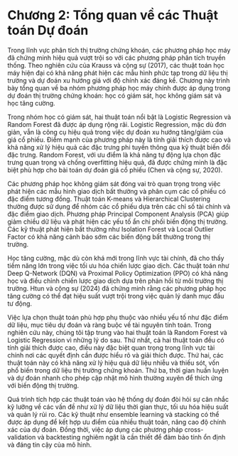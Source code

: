 # Chương 2: Tổng quan về các Thuật toán Dự đoán

Trong lĩnh vực phân tích thị trường chứng khoán, các phương pháp học máy đã chứng minh hiệu quả vượt trội so với các phương pháp phân tích truyền thống. Theo nghiên cứu của Krauss và cộng sự (2017), các thuật toán học máy hiện đại có khả năng phát hiện các mẫu hình phức tạp trong dữ liệu thị trường và dự đoán xu hướng giá với độ chính xác đáng kể. Chương này trình bày tổng quan về ba nhóm phương pháp học máy chính được áp dụng trong dự đoán thị trường chứng khoán: học có giám sát, học không giám sát và học tăng cường.

Trong nhóm học có giám sát, hai thuật toán nổi bật là Logistic Regression và Random Forest đã được áp dụng rộng rãi. Logistic Regression, mặc dù đơn giản, vẫn là công cụ hiệu quả trong việc dự đoán xu hướng tăng/giảm của giá cổ phiếu. Điểm mạnh của phương pháp này là tính giải thích được cao và khả năng xử lý hiệu quả các đặc trưng phi tuyến thông qua kỹ thuật biến đổi đặc trưng. Random Forest, với ưu điểm là khả năng tự động lựa chọn đặc trưng quan trọng và chống overfitting hiệu quả, đã được chứng minh là đặc biệt phù hợp cho bài toán dự đoán giá cổ phiếu (Chen và cộng sự, 2020).

Các phương pháp học không giám sát đóng vai trò quan trọng trong việc phát hiện các mẫu hình giao dịch bất thường và phân cụm các cổ phiếu có đặc điểm tương đồng. Thuật toán K-means và Hierarchical Clustering thường được sử dụng để nhóm các cổ phiếu dựa trên các chỉ số tài chính và đặc điểm giao dịch. Phương pháp Principal Component Analysis (PCA) giúp giảm chiều dữ liệu và phát hiện các yếu tố ẩn chi phối biến động thị trường. Các kỹ thuật phát hiện bất thường như Isolation Forest và Local Outlier Factor có khả năng cảnh báo sớm các biến động bất thường trong thị trường.

Học tăng cường, mặc dù còn khá mới trong lĩnh vực tài chính, đã cho thấy tiềm năng lớn trong việc tối ưu hóa chiến lược giao dịch. Các thuật toán như Deep Q-Network (DQN) và Proximal Policy Optimization (PPO) có khả năng học và điều chỉnh chiến lược giao dịch dựa trên phản hồi từ môi trường thị trường. Htun và cộng sự (2024) đã chứng minh rằng các phương pháp học tăng cường có thể đạt hiệu suất vượt trội trong việc quản lý danh mục đầu tư động.

Việc lựa chọn thuật toán phù hợp phụ thuộc vào nhiều yếu tố như đặc điểm dữ liệu, mục tiêu dự đoán và ràng buộc về tài nguyên tính toán. Trong nghiên cứu này, chúng tôi tập trung vào hai thuật toán là Random Forest và Logistic Regression vì những lý do sau. Thứ nhất, cả hai thuật toán đều có tính giải thích được cao, điều này đặc biệt quan trọng trong lĩnh vực tài chính nơi các quyết định cần được hiểu rõ và giải thích được. Thứ hai, các thuật toán này có khả năng xử lý hiệu quả dữ liệu nhiễu và thiếu sót, vốn phổ biến trong dữ liệu thị trường chứng khoán. Thứ ba, thời gian huấn luyện và dự đoán nhanh cho phép cập nhật mô hình thường xuyên để thích ứng với biến động thị trường.

Quá trình tích hợp các thuật toán vào hệ thống dự đoán đòi hỏi sự cân nhắc kỹ lưỡng về các vấn đề như xử lý dữ liệu thời gian thực, tối ưu hóa hiệu suất và quản lý rủi ro. Các kỹ thuật như ensemble learning và stacking có thể được áp dụng để kết hợp ưu điểm của nhiều thuật toán, nâng cao độ chính xác của dự đoán. Đồng thời, việc áp dụng các phương pháp cross-validation và backtesting nghiêm ngặt là cần thiết để đảm bảo tính ổn định và đáng tin cậy của mô hình. 
